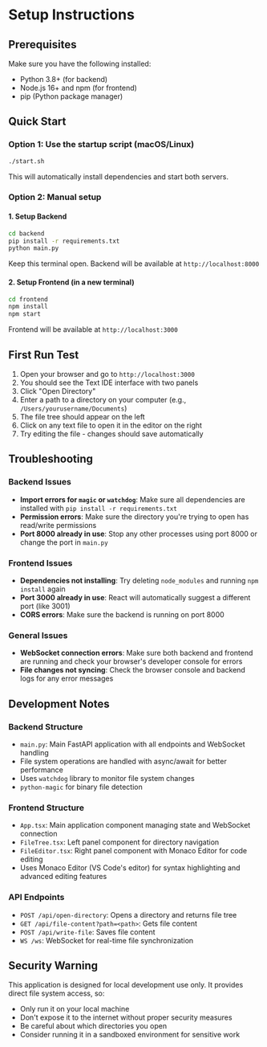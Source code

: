 # Setup Instructions

## Prerequisites

Make sure you have the following installed:
- Python 3.8+ (for backend)
- Node.js 16+ and npm (for frontend)
- pip (Python package manager)

## Quick Start

### Option 1: Use the startup script (macOS/Linux)

```bash
./start.sh
```

This will automatically install dependencies and start both servers.

### Option 2: Manual setup

#### 1. Setup Backend

```bash
cd backend
pip install -r requirements.txt
python main.py
```

Keep this terminal open. Backend will be available at `http://localhost:8000`

#### 2. Setup Frontend (in a new terminal)

```bash
cd frontend
npm install
npm start
```

Frontend will be available at `http://localhost:3000`

## First Run Test

1. Open your browser and go to `http://localhost:3000`
2. You should see the Text IDE interface with two panels
3. Click "Open Directory" 
4. Enter a path to a directory on your computer (e.g., `/Users/yourusername/Documents`)
5. The file tree should appear on the left
6. Click on any text file to open it in the editor on the right
7. Try editing the file - changes should save automatically

## Troubleshooting

### Backend Issues

- **Import errors for `magic` or `watchdog`**: Make sure all dependencies are installed with `pip install -r requirements.txt`
- **Permission errors**: Make sure the directory you're trying to open has read/write permissions
- **Port 8000 already in use**: Stop any other processes using port 8000 or change the port in `main.py`

### Frontend Issues

- **Dependencies not installing**: Try deleting `node_modules` and running `npm install` again
- **Port 3000 already in use**: React will automatically suggest a different port (like 3001)
- **CORS errors**: Make sure the backend is running on port 8000

### General Issues

- **WebSocket connection errors**: Make sure both backend and frontend are running and check your browser's developer console for errors
- **File changes not syncing**: Check the browser console and backend logs for any error messages

## Development Notes

### Backend Structure
- `main.py`: Main FastAPI application with all endpoints and WebSocket handling
- File system operations are handled with async/await for better performance
- Uses `watchdog` library to monitor file system changes
- `python-magic` for binary file detection

### Frontend Structure
- `App.tsx`: Main application component managing state and WebSocket connection
- `FileTree.tsx`: Left panel component for directory navigation
- `FileEditor.tsx`: Right panel component with Monaco Editor for code editing
- Uses Monaco Editor (VS Code's editor) for syntax highlighting and advanced editing features

### API Endpoints

- `POST /api/open-directory`: Opens a directory and returns file tree
- `GET /api/file-content?path=<path>`: Gets file content 
- `POST /api/write-file`: Saves file content
- `WS /ws`: WebSocket for real-time file synchronization

## Security Warning

This application is designed for local development use only. It provides direct file system access, so:

- Only run it on your local machine
- Don't expose it to the internet without proper security measures
- Be careful about which directories you open
- Consider running it in a sandboxed environment for sensitive work